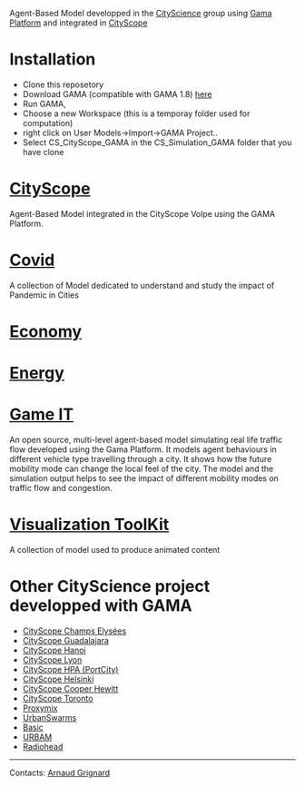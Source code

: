 Agent-Based Model developped in the [CityScience](https://www.media.mit.edu/groups/city-science/overview/) group using [Gama Platform](https://gama-platform.github.io/) and integrated in [CityScope](https://www.media.mit.edu/projects/cityscope/overview/)

# Installation
  - Clone this reposetory
  - Download GAMA (compatible with GAMA 1.8) [here](https://gama-platform.github.io/download)
  - Run GAMA, 
  - Choose a new Workspace (this is a temporay folder used for computation)
  - right click on User Models->Import->GAMA Project..
  - Select CS_CityScope_GAMA in the CS_Simulation_GAMA folder that you have clone

# [CityScope](https://github.com/mitmedialab/CityScope_GAMA/wiki/CityScope)

Agent-Based Model integrated in the CityScope Volpe using the GAMA Platform. 

# [Covid](https://github.com/mitmedialab/CityScope_GAMA/wiki/Covid)

A collection of Model dedicated to understand and study the impact of Pandemic in Cities

# [Economy](https://github.com/CityScope/CS_CityScope_GAMA/wiki/Economy)

# [Energy](https://github.com/CityScope/CS_CityScope_GAMA/wiki/Energy)

# [Game IT](https://github.com/mitmedialab/CityScope_GAMA/wiki/Game-IT)
An open source, multi-level agent-based model simulating real life traffic flow developed using the Gama Platform. It models agent behaviours in different vehicle type travelling through a city. It shows how the future mobility mode can change the local feel of the city. The model and the simulation output helps to see the impact of different mobility modes on traffic flow and congestion. 

# [Visualization ToolKit](https://github.com/CityScope/CS_CityScope_GAMA/wiki/VisualizationToolKit)
A collection of model used to produce animated content 

# Other CityScience project developped with GAMA 

 - [CityScope Champs Elysées](https://github.com/CityScope/CSL_Paris)
 - [CityScope Guadalajara](https://github.com/CityScope/CSL_Guadalajara)
 - [CityScope Hanoi](https://github.com/CityScope/CSL_Hanoi)
 - [CityScope Lyon](https://github.com/CityScope/CSL_Lyon)
 - [CityScope HPA (PortCity)](https://github.com/CityScope/CSL_Hamburg_HPA)
 - [CityScope Helsinki](https://github.com/CityScope/CSL_Helsinki)
 - [CityScope Cooper Hewitt](https://github.com/CityScope/CS_Cooper-Hewitt)
 - [CityScope Toronto](https://github.com/CityScope/CSL_Toronto)
 - [Proxymix](https://github.com/CityScope/CS_Proxymix) 
 - [UrbanSwarms](https://github.com/mitmedialab/UrbanSwarms) 
 - [Basic](https://github.com/mitmedialab/Basic)
 - [URBAM](https://github.com/agrignard/URBAM)
 - [Radiohead](https://github.com/agrignard/r_adiohead_10kandOK)
---
Contacts: [Arnaud Grignard](https://www.media.mit.edu/people/agrignar/overview/)
